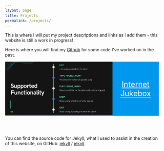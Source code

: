 ```yaml
---
layout: page
title: Projects
permalink: /projects/
---
```


This is where I will put my project descriptions and links as I add them - this website is still a work in progress!

Here is where you will find my <a href = "https://github.com/christiangideon" target = "_blank"><u>Github</u></a> for some code I've worked on in the past.


<!--Internet Jukebox-->
<html>
  <head>
    <title>Internet Jukebox</title>
  </head>
  <style>
    .container {
    background-color: #0097EE;
    display: flex;
    align-items: center;
    justify-content: center
    }
    img {
      max-width: 100%;
      max-height:100%;
    }
    .text {
      font-size: 25px;
      text-align: center;
      color: white;
      padding: 25px;
    }
  </style>
  <body>
    <div class="container" onclick='location.href="/projects/jukebox/"'>
      <div class="image">
        <a href = "/projects/jukebox/"><img src="/docs/assets/mp3-functionality.png" alt="A picture of project jukebox's mp3 player supported functionality."/></a>
      </div>
      <div class="text">
        <a href = "/projects/jukebox/" style="color: white"><u>Internet Jukebox</u></a>
      </div>
    </div>
  </body>
</html>




<br><br><br>You can find the source code for Jekyll, what I used to assist in the creation of this website, on GitHub:
[jekyll][jekyll-organization] /
[jekyll](https://github.com/jekyll/jekyll)


[jekyll-organization]: https://github.com/jekyll
